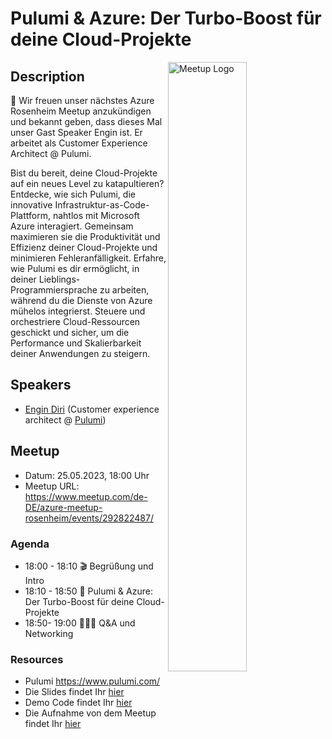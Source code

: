 # Pulumi & Azure: Der Turbo-Boost für deine Cloud-Projekte

<img width="50%" align="right" alt="Meetup Logo" src="https://secure.meetupstatic.com/photos/event/2/5/7/3/clean_476649587.jpeg">

## Description

<p>📣 Wir freuen unser nächstes Azure Rosenheim Meetup anzukündigen und bekannt geben, dass dieses Mal unser Gast Speaker Engin ist. Er arbeitet als Customer Experience Architect @ Pulumi.

Bist du bereit, deine Cloud-Projekte auf ein neues Level zu katapultieren? Entdecke, wie sich Pulumi, die innovative Infrastruktur-as-Code-Plattform, nahtlos mit Microsoft Azure interagiert. Gemeinsam maximieren sie die Produktivität und Effizienz deiner Cloud-Projekte und minimieren Fehleranfälligkeit.
Erfahre, wie Pulumi es dir ermöglicht, in deiner Lieblings-Programmiersprache zu arbeiten, während du die Dienste von Azure mühelos integrierst. Steuere und orchestriere Cloud-Ressourcen geschickt und sicher, um die Performance und Skalierbarkeit deiner Anwendungen zu steigern.</p>

## Speakers

- [Engin Diri](https://github.com/dirien) (Customer experience architect @ [Pulumi](https://www.pulumi.com/))

## Meetup

- Datum: 25.05.2023, 18:00 Uhr
- Meetup URL: https://www.meetup.com/de-DE/azure-meetup-rosenheim/events/292822487/

### Agenda

* 18:00 - 18:10 🎬 Begrüßung und Intro
* 18:10 - 18:50 🚀 Pulumi & Azure: Der Turbo-Boost für deine Cloud-Projekte
* 18:50- 19:00 👩🏼‍💻 Q&A und Networking


### Resources

- Pulumi https://www.pulumi.com/
- Die Slides findet Ihr [hier](2023-05-25-azure-rosenheim-meetup.pdf)
- Demo Code findet Ihr [hier](https://github.com/dirien/azure-rosenheim-meetup)
- Die Aufnahme von dem Meetup findet Ihr [hier](https://www.youtube.com/watch?v=a5Nvgg7t8Rw)
